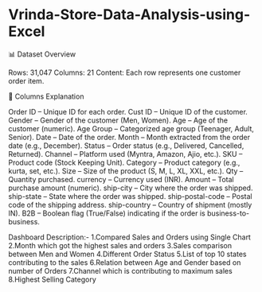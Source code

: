 # Vrinda-Store-Data-Analysis-using-Excel
📊 Dataset Overview

Rows: 31,047
Columns: 21
Content: Each row represents one customer order item.

🔑 Columns Explanation

Order ID – Unique ID for each order.
Cust ID – Unique ID of the customer.
Gender – Gender of the customer (Men, Women).
Age – Age of the customer (numeric).
Age Group – Categorized age group (Teenager, Adult, Senior).
Date – Date of the order.
Month – Month extracted from the order date (e.g., December).
Status – Order status (e.g., Delivered, Cancelled, Returned).
Channel – Platform used (Myntra, Amazon, Ajio, etc.).
SKU – Product code (Stock Keeping Unit).
Category – Product category (e.g., kurta, set, etc.).
Size – Size of the product (S, M, L, XL, XXL, etc.).
Qty – Quantity purchased.
currency – Currency used (INR).
Amount – Total purchase amount (numeric).
ship-city – City where the order was shipped.
ship-state – State where the order was shipped.
ship-postal-code – Postal code of the shipping address.
ship-country – Country of shipment (mostly IN).
B2B – Boolean flag (True/False) indicating if the order is business-to-business.

Dashboard Description:-
1.Compared Sales and Orders using Single Chart
2.Month which got the highest sales and orders
3.Sales comparison between Men and Women
4.Different Order Status 
5.List of top 10 states contributing to the sales
6.Relation between Age and Gender based on number of Orders
7.Channel which is contributing to maximum sales
8.Highest Selling Category
